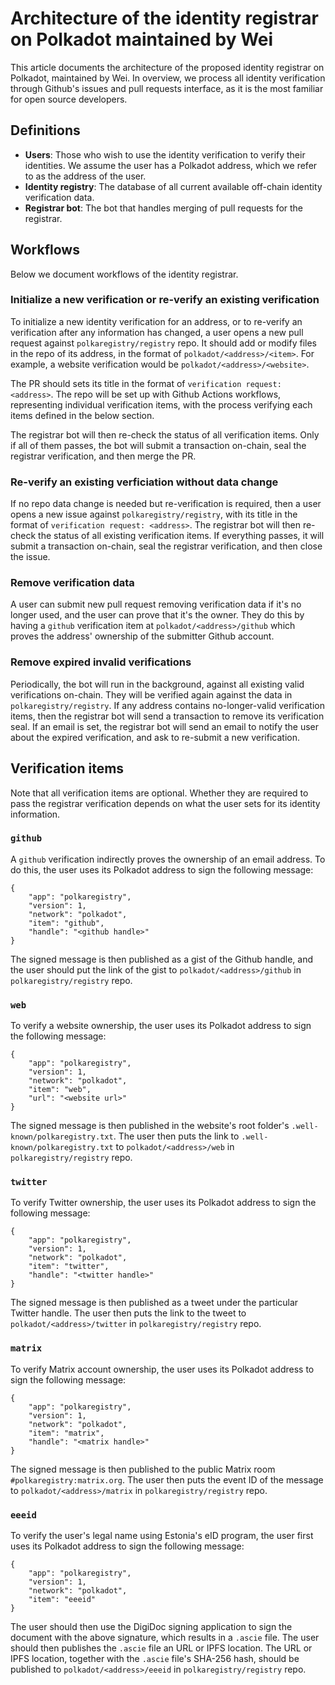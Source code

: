 # Architecture of the identity registrar on Polkadot maintained by Wei

This article documents the architecture of the proposed identity registrar on
Polkadot, maintained by Wei. In overview, we process all identity verification
through Github's issues and pull requests interface, as it is the most familiar
for open source developers.

## Definitions

* **Users**: Those who wish to use the identity verification to verify their
  identities. We assume the user has a Polkadot address, which we refer to as
  the address of the user.
* **Identity registry**: The database of all current available off-chain
  identity verification data.
* **Registrar bot**: The bot that handles merging of pull requests for the
  registrar.

## Workflows

Below we document workflows of the identity registrar.

### Initialize a new verification or re-verify an existing verification

To initialize a new identity verification for an address, or to re-verify an
verification after any information has changed, a user opens a new pull request
against `polkaregistry/registry` repo. It should add or modify files in the repo
of its address, in the format of `polkadot/<address>/<item>`. For example, a
website verification would be `polkadot/<address>/<website>`.

The PR should sets its title in the format of `verification request: <address>`.
The repo will be set up with Github Actions workflows, representing individual
verification items, with the process verifying each items defined in the below
section.

The registrar bot will then re-check the status of all verification items. Only if
all of them passes, the bot will submit a transaction on-chain, seal the
registrar verification, and then merge the PR.

### Re-verify an existing verficiation without data change

If no repo data change is needed but re-verification is required, then a user
opens a new issue against `polkaregistry/registry`, with its title in the format
of `verification request: <address>`. The registrar bot will then re-check the
status of all existing verification items. If everything passes, it will submit
a transaction on-chain, seal the registrar verification, and then close the
issue.

### Remove verification data

A user can submit new pull request removing verification data if it's no longer
used, and the user can prove that it's the owner. They do this by having a
`github` verification item at `polkadot/<address>/github` which proves the
address' ownership of the submitter Github account.

### Remove expired invalid verifications

Periodically, the bot will run in the background, against all existing valid
verifications on-chain. They will be verified again against the data in
`polkaregistry/registry`. If any address contains no-longer-valid verification
items, then the registrar bot will send a transaction to remove its verification
seal. If an email is set, the registrar bot will send an email to notify the
user about the expired verification, and ask to re-submit a new verification.

## Verification items

Note that all verification items are optional. Whether they are required to pass
the registrar verification depends on what the user sets for its identity
information.

### `github`

A `github` verification indirectly proves the ownership of an email address. To
do this, the user uses its Polkadot address to sign the following message:

```
{
    "app": "polkaregistry",
    "version": 1,
    "network": "polkadot",
    "item": "github",
    "handle": "<github handle>"
}
```

The signed message is then published as a gist of the Github handle, and the
user should put the link of the gist to `polkadot/<address>/github` in
`polkaregistry/registry` repo.

### `web`

To verify a website ownership, the user uses its Polkadot address to sign the
following message:

```
{
    "app": "polkaregistry",
    "version": 1,
    "network": "polkadot",
    "item": "web",
    "url": "<website url>"
}
```

The signed message is then published in the website's root folder's
`.well-known/polkaregistry.txt`. The user then puts the link to
`.well-known/polkaregistry.txt` to `polkadot/<address>/web` in
`polkaregistry/registry` repo.

### `twitter`

To verify Twitter ownership, the user uses its Polkadot address to sign the
following message:

```
{
    "app": "polkaregistry",
    "version": 1,
    "network": "polkadot",
    "item": "twitter",
    "handle": "<twitter handle>"
}
```

The signed message is then published as a tweet under the particular Twitter
handle. The user then puts the link to the tweet to `polkadot/<address>/twitter`
in `polkaregistry/registry` repo.

### `matrix`

To verify Matrix account ownership, the user uses its Polkadot address to sign
the following message:

```
{
    "app": "polkaregistry",
    "version": 1,
    "network": "polkadot",
    "item": "matrix",
    "handle": "<matrix handle>"
}
```

The signed message is then published to the public Matrix room
`#polkaregistry:matrix.org`. The user then puts the event ID of the message to
`polkadot/<address>/matrix` in `polkaregistry/registry` repo.

### `eeeid`

To verify the user's legal name using Estonia's eID program, the user first uses
its Polkadot address to sign the following message:

```
{
    "app": "polkaregistry",
    "version": 1,
    "network": "polkadot",
    "item": "eeeid"
}
```

The user should then use the DigiDoc signing application to sign the document
with the above signature, which results in a `.ascie` file. The user should then
publishes the `.ascie` file an URL or IPFS location. The URL or IPFS location,
together with the `.ascie` file's SHA-256 hash, should be published to
`polkadot/<address>/eeeid` in `polkaregistry/registry` repo.